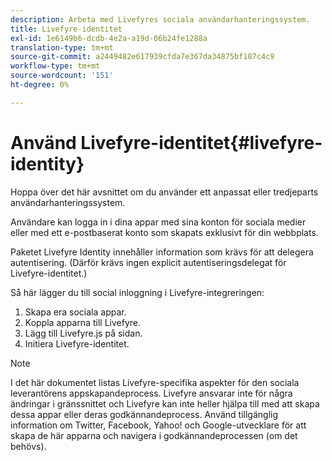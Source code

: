 ```yaml
---
description: Arbeta med Livefyres sociala användarhanteringssystem.
title: Livefyre-identitet
exl-id: 1e6149b6-dcdb-4e2a-a19d-06b24fe1288a
translation-type: tm+mt
source-git-commit: a2449482e617939cfda7e367da34875bf187c4c9
workflow-type: tm+mt
source-wordcount: '151'
ht-degree: 0%

---
```


# Använd Livefyre-identitet{#livefyre-identity}

Hoppa över det här avsnittet om du använder ett anpassat eller tredjeparts användarhanteringssystem.

Användare kan logga in i dina appar med sina konton för sociala medier eller med ett e-postbaserat konto som skapats exklusivt för din webbplats.

Paketet Livefyre Identity innehåller information som krävs för att delegera autentisering. (Därför krävs ingen explicit autentiseringsdelegat för Livefyre-identitet.)

Så här lägger du till social inloggning i Livefyre-integreringen:

1. Skapa era sociala appar.
1. Koppla apparna till Livefyre.
1. Lägg till Livefyre.js på sidan.
1. Initiera Livefyre-identitet.

>[!NOTE]
>
>I det här dokumentet listas Livefyre-specifika aspekter för den sociala leverantörens appskapandeprocess. Livefyre ansvarar inte för några ändringar i gränssnittet och Livefyre kan inte heller hjälpa till med att skapa dessa appar eller deras godkännandeprocess. Använd tillgänglig information om Twitter, Facebook, Yahoo! och Google-utvecklare för att skapa de här apparna och navigera i godkännandeprocessen (om det behövs).
